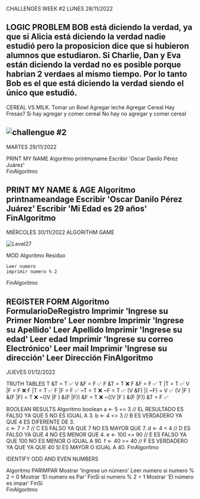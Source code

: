CHALLENGES WEEK #2
LUNES 28/11/2022

LOGIC PROBLEM
BOB está diciendo la verdad, ya que si Alicia está diciendo la verdad nadie estudió 
pero la proposicion dice que si hubieron alumnos que estudiaron. Si Charlie, Dan y Eva
están diciendo la verdad no es posible porque habrian 2 verdaes al mismo tiempo. 
Por lo tanto Bob es el que está diciendo la verdad siendo el único que estudió.
--------------------------------------------------------------------------------------
CEREAL VS MILK.
Tomar un Bowl
Agregar leche
Agregar Cereal
Hay Fresas?
Si hay agregar y comer cereal
No hay no agregar y comer cereal

![challengue #2](https://user-images.githubusercontent.com/38481214/205352913-dd767027-55f6-4e00-a941-c004374952cb.png)
--------------------------------------------------------------------------------------
MARTES 29/11/2022

PRINT MY NAME
Algoritmo printmyname
	Escribir 'Oscar Danilo Pérez Juárez'	
FinAlgoritmo

PRINT MY NAME & AGE
Algoritmo printnameandage
	Escribir 'Oscar Danilo Pérez Juárez'
	Escribir 'Mi Edad es 29 años'	
FinAlgoritmo
--------------------------------------------------------------------------------------
MIÉRCOLES 30/11/2022
ALGORITHM GAME

![Level27](https://user-images.githubusercontent.com/38481214/205353629-d2eeac04-fdbe-4938-a3b6-fc0c86f706e7.png)

MOD
Algoritmo Residuo
	
	Leer numero
	imprimir numero % 2
FinAlgoritmo

REGISTER FORM
Algoritmo FormularioDeRegistro
	Imprimir 'Ingrese su Primer Nombre'
	Leer nombre
	Imprimir 'Ingrese su Apellido'
	Leer Apellido
	Imprimir 'Ingrese su edad'
	Leer edad
	Imprimir 'Ingrese su correo Electrónico'
	Leer mail
	Imprimir 'Ingrese su dirección'
	Leer Dirección
FinAlgoritmo
--------------------------------------------------------------------------------------
JUEVES 01/12/2022

TRUTH TABLES
T &T = T	✅
V &F = F	✅
F &T = T	❌
F &F = F	✅
T |T = T	✅
V |F = F	❌
F |T = T	✅
F |F = F	✅
~T = T		❌
~F = T		✅
(V &F) |( ~F) = V	✅
(V |F ) &(F |F) = T	❌
~((V |F ) &(F |F)) &F = T	❌
~((V |F ) &(F |F)) &T = F	✅

BOOLEAN RESULTS
Algoritmo boolean
	a <- 5 == 3
	// EL RESULTADO ES FALSO YA QUE 5 NO ES IGUAL A 3.
	b <- 4 <> 3
	// B ES VERDADERO YA QUE 4 ES DIFERENTE DE 3.	
	c <- 7 > 7
	// C ES FALSO YA QUE 7 NO ES MAYOR QUE 7.
	d <- 4 < 4
	// D ES FALSO YA QUE 4 NO ES MENOR QUE 4.
	e <- 100 <= 90
	// E ES FALSO YA QUE 100 NO ES MENOR O IGUAL A 90.
	f <- 40 >= 40
	// F ES VERDADERO YA QUE YA QUE 40 SI ES MAYOR O IGUAL A 40.
FinAlgoritmo	

IDENTIFY ODD AND EVEN NUMBERS

Algoritmo PARIMPAR
	Mostrar 'Ingrese un número'
	Leer numero
	si numero % 2 = 0
		Mostrar 'El numero es Par'
	FinSi
		si numero % 2 = 1
		Mostrar 'El número es impar'
	FinSi	
FinAlgoritmo

